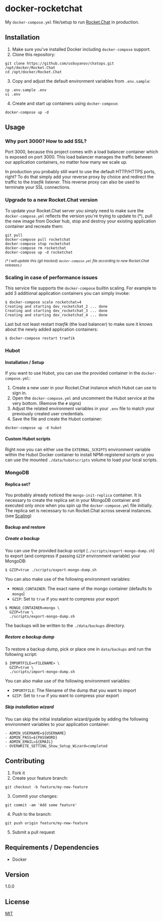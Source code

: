 # docker-rocketchat

My `docker-compose.yml` file/setup to run [Rocket.Chat](https://rocket.chat) in production.

## Installation

1. Make sure you've installed Docker including `docker-compose` support.
2. Clone this repository:

```shell
git clone https://github.com/usbuyanov/chatops.git /opt/docker/Rocket.Chat
cd /opt/docker/Rocket.Chat
```

3. Copy and adjust the default environment variables from `.env.sample`:

```shell
cp .env.sample .env
vi .env
```

4. Create and start up containers using `docker-compose`:

```
docker-compose up -d
```

## Usage

### Why port 3000? How to add SSL?

Port 3000, because this project comes with a load balancer container which is exposed on port 3000. This load balancer manages the traffic between our application containers, no matter how many we scale up.

In production you probably still want to use the default HTTP/HTTPS ports, right? To do that simply add your reverse proxy by choice and redirect the traffic to the _traefik_ listener. This reverse proxy can also be used to terminate your SSL connections.

### Upgrade to a new Rocket.Chat version

To update your Rocket.Chat server you simply need to make sure the `docker-compose.yml` reflects the version you're trying to update to (\*),  pull the new image from Docker hub, stop and destroy your existing application container and recreate them:

```
git pull
docker-compose pull rocketchat
docker-compose stop rocketchat
docker-compose rm rocketchat
docker-compose up -d rocketchat
```

<sub>_(* I will update this (git tracked) `docker-compose.yml` file according to new Rocket.Chat releases.)_</sub>

### Scaling in case of performance issues

This service file supports the `docker-compose` builtin scaling. For example to add 3 additional application containers you can simply invoke:

```
$ docker-compose scale rocketchat=4
Creating and starting dev_rocketchat_2 ... done
Creating and starting dev_rocketchat_3 ... done
Creating and starting dev_rocketchat_4 ... done
```

Last but not least restart _traefik_ (the load balancer) to make sure it knows about the newly added application containers:

```
$ docker-compose restart traefik
```

### Hubot

#### Installation / Setup

If you want to use Hubot, you can use the provided container in the `docker-compose.yml`:

1. Create a new user in your Rocket.Chat instance which Hubot can use to sign in.
2. Open the `docker-compose.yml` and uncomment the Hubot service at the very bottom. (Remove the `#` signs)
3. Adjust the related environment variables in your `.env` file to match your previously created user credentials.
4. Save the file and create the Hubot container:

```
docker-compose up -d hubot
```

#### Custom Hubot scripts

Right now you can either use the `EXTERNAL_SCRIPTS` environment variable within the Hubot Docker container to install NPM-registered scripts or you can use the mounted `./data/hubotscripts` volume to load your local scripts. 

### MongoDB

#### Replica set?

You probably already noticed the `mongo-init-replica` container. It is necessary to create the replica set in your MongoDB container and executed only once when you spin up the `docker-compose.yml` file initially. The replica set is necessary to run Rocket.Chat across several instances. (see [Scaling](#scaling-in-case-of-performance-issues))

#### Backup and restore

##### Create a backup

You can use the provided backup script (`./scripts/export-mongo-dump.sh`) to export (and compress if passing `GZIP` environment variable) your MongoDB:

```
$ GZIP=true ./scripts/export-mongo-dump.sh
```

You can also make use of the following environment variables:

- `MONGO_CONTAINER`: The exact name of the mongo container (defaults to `mongo`)
- `GZIP`: Set to `true` if you want to compress your export

```
$ MONGO_CONTAINER=mongo \
  GZIP=true \
  ./scripts/export-mongo-dump.sh
```

The backups will be written to the `./data/backups` directory.

##### Restore a backup dump

To restore a backup dump, pick or place one in `data/backups` and run the following script:

```
$ IMPORTFILE=<FILENAME> \
  GZIP=true \
  ./scripts/import-mongo-dump.sh
```

You can also make use of the following environment variables:

- `IMPORTFILE`: The filename of the dump that you want to import
- `GZIP`: Set to `true` if you want to compress your export

##### Skip installation wizard

You can skip the initial installation wizard/guide by adding the following environment variables to your application container:

```
- ADMIN_USERNAME=${USERNAME}
- ADMIN_PASS=${PASSWORD}
- ADMIN_EMAIL=${EMAIL}
- OVERWRITE_SETTING_Show_Setup_Wizard=completed
```

## Contributing

1. Fork it
2. Create your feature branch:

```shell
git checkout -b feature/my-new-feature
```

3. Commit your changes:

```shell
git commit -am 'Add some feature'
```

4. Push to the branch:

```shell
git push origin feature/my-new-feature
```

5. Submit a pull request

## Requirements / Dependencies

* Docker

## Version

1.0.0

## License

[MIT](LICENSE)
